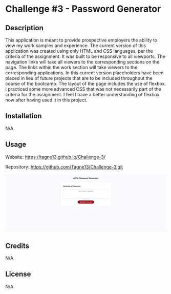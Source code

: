 # Challenge #3 - Password Generator

## Description

This application is meant to provide prospective employers the ability to view my work samples and experience. The current version of this application was created using only HTML and CSS languages, per the criteria of the assignment. It was built to be responsive to all viewports. The navigation links will take all viewers to the corresponding sections on the page. The links within the work section will take viewers to the corresponding applications. In this current version placeholders have been placed in lieu of future projects that are to be included throughout the course of the bootcamp. The layout of the page includes the use of flexbox. I practiced some more advanced CSS that was not necessarily part of the criteria for the assignment. I feel I have a better understanding of flexbox now after having used it in this project. 

## Installation

N/A

## Usage

Website: https://tagne13.github.io/Challenge-3/

Repository: https://github.com/Tagne13/Challenge-3.git 

![Screenshot](./Assets/Images/Screenshot_2023-02-20.png)

## Credits

N/A

## License

N/A